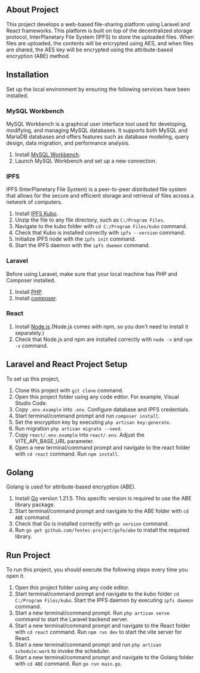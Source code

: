 ## About Project
This project develops a web-based file-sharing platform using Laravel and React frameworks. This platform is built on top of the decentralized storage protocol, InterPlanetary File System (IPFS) to store the uploaded files. When files are uploaded, the contents will be encrypted using AES, and when files are shared, the AES key will be encrypted using the attribute-based encryption (ABE) method.


## Installation
Set up the local environment by ensuring the following services have been installed.

### MySQL Workbench 
MySQL Workbench is a graphical user interface tool used for developing, modifying, and managing MySQL databases. It supports both MySQL and MariaDB databases and offers features such as database modeling, query design, data migration, and performance analysis.

1. Install [MySQL Workbench](https://www.mysql.com/products/workbench/).
2. Launch MySQL Workbench and set up a new connection.

### IPFS
IPFS (InterPlanetary File System) is a peer-to-peer distributed file system that allows for the secure and efficient storage and retrieval of files across a network of computers. 

1. Install [IPFS Kubo](https://docs.ipfs.tech/install/command-line/#install-official-binary-distributions).
2. Unzip the file to any file directory, such as `C:/Program Files`.
3. Navigate to the kubo folder with `cd C:/Program Files/kubo` command.
4. Check that Kubo is installed correctly with `ipfs --version` command.
5. Initialize IPFS node with the `ipfs init` command.
6. Start the IPFS daemon with the `ipfs daemon` command.

### Laravel
Before using Laravel, make sure that your local machine has PHP and Composer installed.
1. Install [PHP](https://www.php.net/downloads.php).
2. Install [composer](https://getcomposer.org/).

### React
1. Install [Node.js](https://nodejs.org/en).(Node.js comes with npm, so you don't need to install it separately.)
2. Check that Node.js and npm are installed correctly with `node -v` and `npm -v` command.


## Laravel and React Project Setup
To set up this project,
1. Clone this project with `git clone` command.
2. Open this project folder using any code editor. For example, Visual Studio Code.
3. Copy `.env.example` into `.env`. Configure database and IPFS credentials.
4. Start terminal/command prompt and run `composer install`.
5. Set the encryption key by executing `php artisan key:generate`.
6. Run migration `php artisan migrate --seed`.
7. Copy `react/.env.example` into `react/.env`. Adjust the VITE_API_BASE_URL parameter.
8. Open a new terminal/command prompt and navigate to the react folder with `cd react` command. Run `npm install`.

## Golang
Golang is used for attribute-based encryption (ABE).
1. Install [Go](https://go.dev/doc/install) version 1.21.5. This specific version is required to use the ABE library package.
2. Start terminal/command prompt and navigate to the ABE folder with `cd ABE` command.
3. Check that Go is installed correctly with `go version` command.
4. Run `go get github.com/fentec-project/gofe/abe` to install the required library.


## Run Project
To run this project, you should execute the following steps every time you open it.

1. Open this project folder using any code editor.
2. Start terminal/command prompt and navigate to the kubo folder `cd C:/Program Files/kubo`. Start the IPFS daemon by executing `ipfs daemon` command.
3. Start a new terminal/command prompt. Run `php artisan serve` command to start the Laravel backend server.
4. Start a new terminal/command prompt and navigate to the React folder with `cd react` command. Run `npm run dev` to start the vite server for React.
5. Start a new terminal/command prompt and run `php artisan schedule:work` to invoke the scheduler.
6. Start a new terminal/command prompt and navigate to the Golang folder with `cd ABE` command. Run `go run main.go`.
